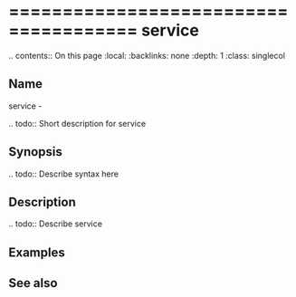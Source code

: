 

======================================
service
======================================

.. contents:: On this page
    :local:
    :backlinks: none
    :depth: 1
    :class: singlecol

Name
----
service - 

.. todo::
    Short description for service

Synopsis
--------
.. todo::
   Describe syntax here

Description
-----------
.. todo::
    Describe service

Examples
--------

See also
--------

